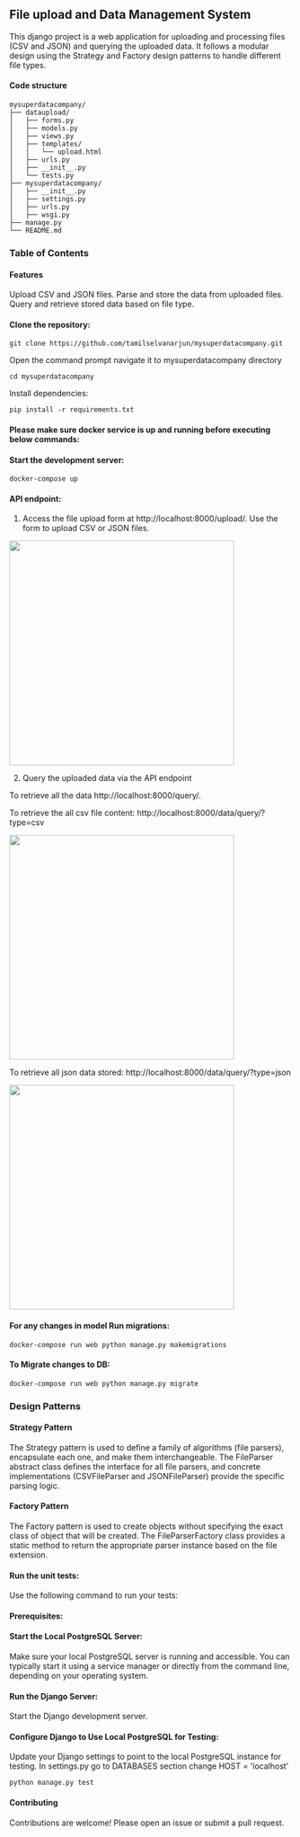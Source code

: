 ## File upload and Data Management System
This django project is a web application for uploading and processing files (CSV and JSON) and querying the uploaded data. It follows a modular design using the Strategy and Factory design patterns to handle different file types.

#### Code structure
```
mysuperdatacompany/
├── dataupload/
│   ├── forms.py
│   ├── models.py
│   ├── views.py
│   ├── templates/
│   │   └── upload.html
│   ├── urls.py
│   ├── __init__.py
│   └── tests.py
├── mysuperdatacompany/
│   ├── __init__.py
│   ├── settings.py
│   ├── urls.py
│   ├── wsgi.py
├── manage.py
└── README.md

```
### Table of Contents

#### Features
Upload CSV and JSON files.
Parse and store the data from uploaded files.
Query and retrieve stored data based on file type.

#### Clone the repository:
```git clone https://github.com/tamilselvanarjun/mysuperdatacompany.git```

Open the command prompt navigate it to mysuperdatacompany directory

```cd mysuperdatacompany```

Install dependencies:

```pip install -r requirements.txt```

#### Please make sure docker service is up and running before executing below commands:

####  Start the development server:
```docker-compose up```

####  API endpoint:

1. Access the file upload form at http://localhost:8000/upload/.
Use the form to upload CSV or JSON files.

<img src="file_upload.png" width="400px">


2. Query the uploaded data via the API endpoint

To retrieve all the data http://localhost:8000/query/.

To retrieve the all csv file content: http://localhost:8000/data/query/?type=csv

<img src="api_query.png" width="400px">

To retrieve all json data stored: http://localhost:8000/data/query/?type=json

<img src="api_json.png" width="400px">

#### For any changes in model Run migrations:
```docker-compose run web python manage.py makemigrations```

####  To Migrate changes to DB:
```docker-compose run web python manage.py migrate```

### Design Patterns

####  Strategy Pattern
The Strategy pattern is used to define a family of algorithms (file parsers), encapsulate each one, and make them interchangeable. The FileParser abstract class defines the interface for all file parsers, and concrete implementations (CSVFileParser and JSONFileParser) provide the specific parsing logic.

####  Factory Pattern
The Factory pattern is used to create objects without specifying the exact class of object that will be created. The FileParserFactory class provides a static method to return the appropriate parser instance based on the file extension.

#### Run the unit tests:
Use the following command to run your tests:

#### Prerequisites:
#### Start the Local PostgreSQL Server: 
Make sure your local PostgreSQL server is running and accessible. You can typically start it using a service manager or directly from the command line, depending on your operating system.

#### Run the Django Server: 
Start the Django development server.

#### Configure Django to Use Local PostgreSQL for Testing: 
Update your Django settings to point to the local PostgreSQL instance for testing.
In settings.py go to DATABASES section change HOST = 'localhost'

```python manage.py test```

#### Contributing
Contributions are welcome! Please open an issue or submit a pull request.